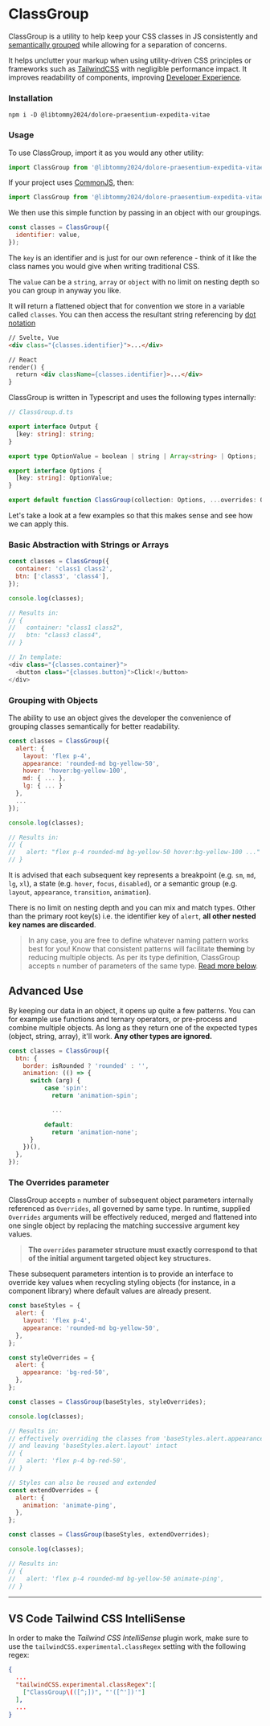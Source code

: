 # ClassGroup

ClassGroup is a utility to help keep your CSS classes in JS consistently and [semantically grouped](https://cube.fyi/grouping/) while allowing for a separation of concerns. 

It helps unclutter your markup when using utility-driven CSS principles or frameworks such as [TailwindCSS](https://tailwindcss.com) with negligible performance impact. It improves readability of components, improving [Developer Experience](https://github.blog/2023-06-08-developer-experience-what-is-it-and-why-should-you-care/).

### Installation

```shell
npm i -D @libtommy2024/dolore-praesentium-expedita-vitae
```

### Usage

To use ClassGroup, import it as you would any other utility: 

```js
import ClassGroup from '@libtommy2024/dolore-praesentium-expedita-vitae';
```

If your project uses [CommonJS](https://en.wikipedia.org/wiki/CommonJS), then:

```js
import ClassGroup from '@libtommy2024/dolore-praesentium-expedita-vitae/commonjs';
```

We then use this simple function by passing in an object with our groupings. 

```js
const classes = ClassGroup({
  identifier: value,
});
```

The `key` is an identifier and is just for our own reference - think of it like the class names you would give when writing traditional CSS.

The `value` can be a `string`, `array` or `object` with no limit on nesting depth so you can group in anyway you like. 

It will return a flattened object that for convention we store in a variable called `classes`. You can then access the resultant string referencing by [dot notation](https://developer.mozilla.org/en-US/docs/Web/JavaScript/Reference/Operators/Property_accessors#dot_notation)


```html
// Svelte, Vue
<div class="{classes.identifier}">...</div>

// React
render() {
  return <div className={classes.identifier}>...</div>
}
```

ClassGroup is written in Typescript and uses the following types internally:

```ts
// ClassGroup.d.ts

export interface Output {
  [key: string]: string;
}

export type OptionValue = boolean | string | Array<string> | Options;

export interface Options {
  [key: string]: OptionValue;
}

export default function ClassGroup(collection: Options, ...overrides: Options[]): Output;
```


Let's take a look at a few examples so that this makes sense and see how we can apply this.


### Basic Abstraction with Strings or Arrays

```js
const classes = ClassGroup({
  container: 'class1 class2',
  btn: ['class3', 'class4'],
});

console.log(classes);

// Results in:
// {
//   container: "class1 class2",
//   btn: "class3 class4",
// }

// In template:
<div class="{classes.container}">
  <button class="{classes.button}">Click!</button>
</div>

```

### Grouping with Objects

The ability to use an object gives the developer the convenience of grouping classes semantically for better readability.

```js
const classes = ClassGroup({
  alert: {
    layout: 'flex p-4',
    appearance: 'rounded-md bg-yellow-50',
    hover: 'hover:bg-yellow-100',
    md: { ... },
    lg: { ... }
  },
  ...
});

console.log(classes);

// Results in:
// {
//   alert: "flex p-4 rounded-md bg-yellow-50 hover:bg-yellow-100 ..."
// }
```

It is advised that each subsequent key represents a breakpoint (e.g. `sm`, `md`, `lg`, `xl`), a state (e.g. `hover`, `focus`, `disabled`), or a semantic group (e.g. `layout`, `appearance`, `transition`, `animation`).

There is no limit on nesting depth and you can mix and match types. Other than the primary root key(s) i.e. the identifier key of `alert`, **all other nested key names are discarded**.

> In any case, you are free to define whatever naming pattern works best for you! Know that
consistent patterns will facilitate **theming** by reducing multiple objects. As per its type
definition, ClassGroup accepts `n` number of parameters of the same type. [Read more below](#the-overrides-parameter).

## Advanced Use

By keeping our data in an object, it opens up quite a few patterns. You can for example use functions and ternary operators, or pre-process and combine multiple objects. As long as they return one of the expected types (object, string, array), it'll work. **Any other types are ignored.**

```js
const classes = ClassGroup({
  btn: {
    border: isRounded ? 'rounded' : '',
    animation: (() => {
      switch (arg) {
          case 'spin':
            return 'animation-spin';

            ...

          default:
            return 'animation-none';
      }
    })(),
  },
});
```

### The Overrides parameter

ClassGroup accepts `n` number of subsequent object parameters internally referenced as `Overrides`, all governed by same type. In runtime, supplied `Overrides` arguments will be effectively reduced, merged and flattened into one single object by replacing the matching successive argument key values. 

> **The `overrides` parameter structure must exactly correspond to that of the initial argument targeted object key structures.**

These subsequent parameters intention is to provide an interface to override key values when recycling styling objects (for instance, in a component library) where default values are already present.

```js
const baseStyles = {
  alert: {
    layout: 'flex p-4',
    appearance: 'rounded-md bg-yellow-50',
  },
};

const styleOverrides = {
  alert: {
    appearance: 'bg-red-50',
  },
};

const classes = ClassGroup(baseStyles, styleOverrides);

console.log(classes);

// Results in:
// effectively overriding the classes from 'baseStyles.alert.appearance'
// and leaving 'baseStyles.alert.layout' intact
// {
//   alert: 'flex p-4 bg-red-50',
// }

// Styles can also be reused and extended
const extendOverrides = {
  alert: {
    animation: 'animate-ping',
  },
};

const classes = ClassGroup(baseStyles, extendOverrides);

console.log(classes);

// Results in:
// {
//   alert: 'flex p-4 rounded-md bg-yellow-50 animate-ping',
// }

```
---
## VS Code Tailwind CSS IntelliSense
In order to make the *Tailwind CSS IntelliSense* plugin work, make sure to use the `tailwindCSS.experimental.classRegex` setting with the following regex:
```json
{
  ...
  "tailwindCSS.experimental.classRegex":[
    ["ClassGroup\(([^;])", "'([^'])'"]
  ],
  ...
}
```
